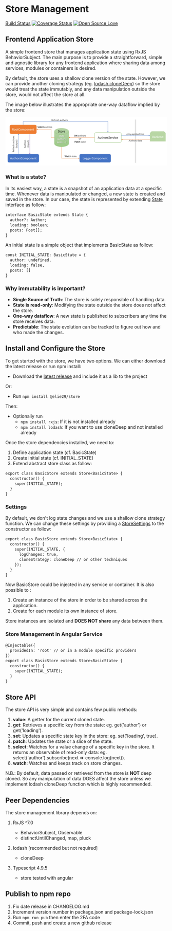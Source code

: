 # Store Management

[Build Status](https://github.com/elie29/store/actions/workflows/npm-build.yml/badge.svg)
[![Coverage Status](https://coveralls.io/repos/github/elie29/store/badge.svg?branch=master)](https://coveralls.io/github/elie29/store?branch=master)
[![Open Source Love](https://badges.frapsoft.com/os/v3/open-source.svg?v=102)](https://github.com/elie29/store)

## Frontend Application Store

A simple frontend store that manages application state using RxJS BehaviorSubject. The main purpose is to provide a straightforward, simple and agnostic library for any frontend application where sharing data among services, modules or containers is desired.

By default, the store uses a shallow clone version of the state. However, we can provide another cloning strategy (eg. [lodash cloneDeep](https://lodash.com/docs/4.17.15#cloneDeep)) so the store would treat the state immutably, and any data manipulation outside the store, would not affect the store at all.

The image below illustrates the appropriate one-way dataflow implied by the store:

![Store Management](./store.jpg)

### What is a state?

In its easiest way, a state is a snapshot of an application data at a specific time. Whenever data is manipulated or changed, a new state is created and saved in the store. In our case, the state is represented by extending [State](./src/settings.ts) interface as follow:

```TS
interface BasicState extends State {
  author?: Author;
  loading: boolean;
  posts: Post[];
}
```

An initial state is a simple object that implements BasicState as follow:

```TS
const INITIAL_STATE: BasicState = {
  author: undefined,
  loading: false,
  posts: []
}
```

### Why immutability is important?

- **Single Source of Truth**: The store is solely responsible of handling data.
- **State is read-only**: Modifying the state outside the store does not affect the store.
- **One-way dataflow**: A new state is published to subscribers any time the store receives data.
- **Predictable**: The state evolution can be tracked to figure out how and who made the changes.

## Install and Configure the Store

To get started with the store, we have two options. We can either download the latest release or run npm install:

- Download the [latest release](https://github.com/elie29/store/releases) and include it as a lib to the project

Or:

- Run `npm install @elie29/store`

Then:

- Optionally run
  - `npm install rxjs`: If it is not installed already
  - `npm install lodash`: If you want to use cloneDeep and not installed already

Once the store dependencies installed, we need to:

1. Define application state (cf. BasicState)
2. Create initial state (cf. INITIAL_STATE)
3. Extend abstract store class as follow:

```TS
export class BasicStore extends Store<BasicState> {
  constructor() {
    super(INITIAL_STATE);
  }
}
```

### Settings

By default, we don't log state changes and we use a shallow clone strategy function. We can change these settings by providing a [StoreSettings](./src/settings.ts) to the constructor as follow:

```TS
export class BasicStore extends Store<BasicState> {
  constructor() {
    super(INITIAL_STATE, {
      logChanges: true,
      cloneStrategy: cloneDeep // or other techniques
    });
  }
}
```

Now BasicStore could be injected in any service or container. It is also possible to :

1. Create an instance of the store in order to be shared across the application.
2. Create for each module its own instance of store.

Store instances are isolated and **DOES NOT share** any data between them.

### Store Management in Angular Service

```TS
@Injectable({
  providedIn: 'root' // or in a module specific providers
})
export class BasicStore extends Store<BasicState> {
  constructor() {
    super(INITIAL_STATE);
  }
}
```

## Store API

The store API is very simple and contains few public methods:

1. **value**: A getter for the current cloned state.
1. **get**: Retrieves a specific key from the state: eg. get('author') or get('loading').
1. **set**: Updates a specific state key in the store: eg. set('loading', true).
1. **patch**: Updates the state or a slice of the state.
1. **select**: Watches for a value change of a specific key in the store. It returns an observable of read-only data: eg. select('author').subscribe(next => console.log(next)).
1. **watch**: Watches and keeps track on store changes.

N.B.: By default, data passed or retrieved from the store is **NOT** deep cloned. So any manipulation of data DOES affect the store unless we implement lodash cloneDeep function which is highly recommended.

## Peer Dependencies

The store management library depends on:

1. RxJS ^7.0

   - BehaviorSubject, Observable
   - distinctUntilChanged, map, pluck

2. lodash [recommended but not required]

   - cloneDeep

3. Typescript 4.9.5

   - store tested with angular

## Publish to npm repo

1. Fix date release in CHANGELOG.md
1. Increment version number in package.json and package-lock.json
1. Run `npm run pub` then enter the 2FA code
1. Commit, push and create a new github release
